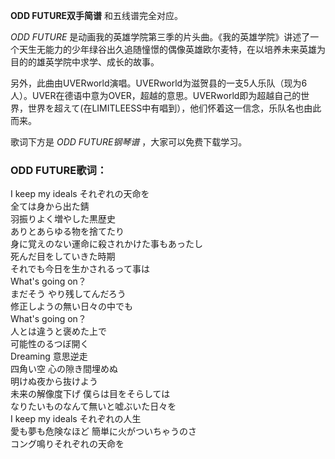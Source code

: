 

**ODD FUTURE双手简谱** 和五线谱完全对应。

_ODD FUTURE_
是动画我的英雄学院第三季的片头曲。《我的英雄学院》讲述了一个天生无能力的少年绿谷出久追随憧憬的偶像英雄欧尔麦特，在以培养未来英雄为目的的雄英学院中求学、成长的故事。

另外，此曲由UVERworld演唱。UVERworld为滋贺县的一支5人乐队（现为6人）。UVER在德语中意为OVER，超越的意思。UVERworld即为超越自己的世界，世界を超えて(在LIMITLEESS中有唱到），他们怀着这一信念，乐队名也由此而来。

歌词下方是 _ODD FUTURE钢琴谱_ ，大家可以免费下载学习。

### ODD FUTURE歌词：

I keep my ideals それぞれの天命を  
全ては身から出た錆  
羽振りよく増やした黒歴史  
ありとあらゆる物を捨てたり  
身に覚えのない運命に殺されかけた事もあったし  
死んだ目をしていきた時期  
それでも今日を生かされるって事は  
What's going on？  
まだそう やり残してんだろう  
修正しようの無い日々の中でも  
What's going on？  
人とは違うと褒めた上で  
可能性のるつぼ開く  
Dreaming 意思逆走  
四角い空 心の隙き間埋めぬ  
明けぬ夜から抜けよう  
未来の解像度下げ 僕らは目をそらしては  
なりたいものなんて無いと嘘ぶいた日々を  
I keep my ideals それぞれの人生  
愛も夢も危険なほど 簡単に火がついちゃうのさ  
コング鳴りそれぞれの天命を

